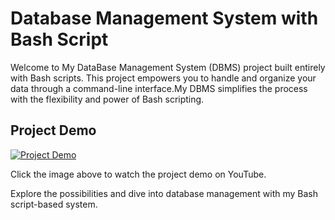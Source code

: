 # Database Management System with Bash Script

Welcome to My DataBase Management System (DBMS) project built entirely with Bash scripts. This project empowers you to handle and organize your data through a command-line interface.My DBMS simplifies the process with the flexibility and power of Bash scripting.

## Project Demo

[![Project Demo](https://img.youtube.com/vi/ACTUAL_VIDEO_ID/0.jpg)](https://www.youtube.com/watch?v=R4PLWrdbOM4)

Click the image above to watch the project demo on YouTube.

Explore the possibilities and dive into database management with my Bash script-based system.
